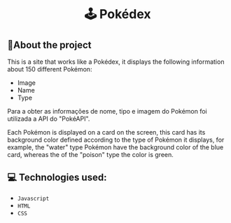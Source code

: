 
<h1 align="center">
  🕹 Pokédex
</h1>


## :rocket:About the project

This is a site that works like a Pokédex, it displays the following information about 150 different Pokémon:
- Image
- Name
- Type

Para a obter as informações de nome, tipo e imagem do Pokémon foi utilizada a API do "PokéAPI".

Each Pokémon is displayed on a card on the screen, this card has its background color defined according to the type of Pokémon it displays, for example, the "water" type Pokémon have the background color of the blue card, whereas the of the "poison" type the color is green.

## :computer: Technologies used:

- `Javascript`
- `HTML`
- `CSS`
